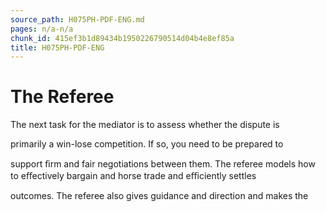 ```yaml
---
source_path: H075PH-PDF-ENG.md
pages: n/a-n/a
chunk_id: 415ef3b1d89434b1950226790514d04b4e8ef85a
title: H075PH-PDF-ENG
---
```

# The Referee

The next task for the mediator is to assess whether the dispute is

primarily a win-lose competition. If so, you need to be prepared to

support ﬁrm and fair negotiations between them. The referee models how to eﬀectively bargain and horse trade and eﬃciently settles

outcomes. The referee also gives guidance and direction and makes the
